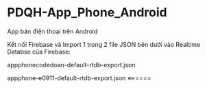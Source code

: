 # PDQH-App_Phone_Android
App bán điện thoại trên Android

Kết nối Firebase và Import 1 trong 2 file JSON bên dưới vào Realtime Databse của Firebase:

appphonecodedoan-default-rtdb-export.json

appphone-e0911-default-rtdb-export.json  <======
